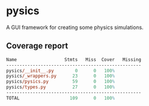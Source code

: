 # pysics

A GUI framework for creating some physics simulations.

## Coverage report

```ps
Name                  Stmts   Miss  Cover   Missing
---------------------------------------------------
pysics/__init__.py        0      0   100%
pysics/_wrappers.py      23      0   100%
pysics/pysics.py         59      0   100%
pysics/types.py          27      0   100%
---------------------------------------------------
TOTAL                   109      0   100%
```
